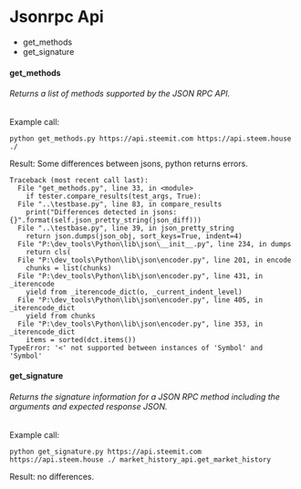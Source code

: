 # Jsonrpc Api 
- get_methods
- get_signature

#### get_methods
###### Returns a list of methods supported by the JSON RPC API.
Example call:

`python get_methods.py https://api.steemit.com https://api.steem.house ./`

Result: Some differences between jsons, python returns errors.
```
Traceback (most recent call last):
  File "get_methods.py", line 33, in <module>
    if tester.compare_results(test_args, True):
  File "..\testbase.py", line 83, in compare_results
    print("Differences detected in jsons: {}".format(self.json_pretty_string(json_diff)))
  File "..\testbase.py", line 39, in json_pretty_string
    return json.dumps(json_obj, sort_keys=True, indent=4)
  File "P:\dev_tools\Python\lib\json\__init__.py", line 234, in dumps
    return cls(
  File "P:\dev_tools\Python\lib\json\encoder.py", line 201, in encode
    chunks = list(chunks)
  File "P:\dev_tools\Python\lib\json\encoder.py", line 431, in _iterencode
    yield from _iterencode_dict(o, _current_indent_level)
  File "P:\dev_tools\Python\lib\json\encoder.py", line 405, in _iterencode_dict
    yield from chunks
  File "P:\dev_tools\Python\lib\json\encoder.py", line 353, in _iterencode_dict
    items = sorted(dct.items())
TypeError: '<' not supported between instances of 'Symbol' and 'Symbol'
``` 

#### get_signature
###### Returns the signature information for a JSON RPC method including the arguments and expected response JSON.
Example call:

`python get_signature.py https://api.steemit.com https://api.steem.house ./ market_history_api.get_market_history`

Result: no differences.